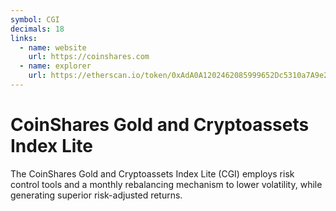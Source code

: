 ```yaml
---
symbol: CGI
decimals: 18
links:
  - name: website
    url: https://coinshares.com
  - name: explorer
    url: https://etherscan.io/token/0xAdA0A1202462085999652Dc5310a7A9e2BF3eD42
---
```


# CoinShares Gold and Cryptoassets Index Lite

The CoinShares Gold and Cryptoassets Index Lite (CGI) employs risk control tools and a monthly rebalancing mechanism to lower volatility, while generating superior risk-adjusted returns.
